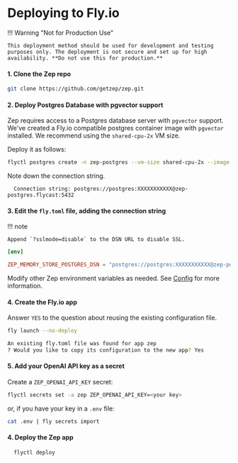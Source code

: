 # Deploying to Fly.io

!!! Warning "Not for Production Use"

    This deployment method should be used for development and testing purposes only. The deployment is not secure and set up for high availability. **Do not use this for production.**

#### 1. Clone the Zep repo

```sh
git clone https://github.com/getzep/zep.git
```

#### 2. Deploy Postgres Database with pgvector support

Zep requires access to a Postgres database server with `pgvector` support. We've created a Fly.io compatible postgres container image with `pgvector` installed. We recommend using the `shared-cpu-2x` VM size.

Deploy it as follows:

```sh
flyctl postgres create -n zep-postgres --vm-size shared-cpu-2x --image-ref ghcr.io/getzep/postgres-flyio:latest
```

Note down the connection string.
```text
  Connection string: postgres://postgres:XXXXXXXXXXX@zep-postgres.flycast:5432
```

#### 3. Edit the `fly.toml` file, adding the connection string

!!! note

    Append `?sslmode=disable` to the DSN URL to disable SSL.

```toml
[env]

ZEP_MEMORY_STORE_POSTGRES_DSN = "postgres://postgres:XXXXXXXXXXX@zep-postgres:5432?sslmode=disable"
```

Modify other Zep environment variables as needed. See [Config](/deployment/config/) for more information.


#### 4. Create the Fly.io app

Answer `YES` to the question about reusing the existing configuration file.
```sh
fly launch --no-deploy

An existing fly.toml file was found for app zep
? Would you like to copy its configuration to the new app? Yes
```

#### 5. Add your OpenAI API key as a secret

Create a `ZEP_OPENAI_API_KEY` secret:

```sh
flyctl secrets set -a zep ZEP_OPENAI_API_KEY=<your key>
```

or, if you have your key in a `.env` file:

```sh
cat .env | fly secrets import
```


#### 4. Deploy the Zep app

```sh
  flyctl deploy
```